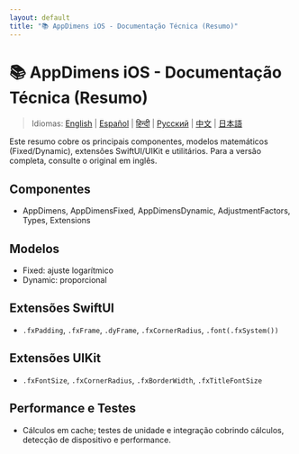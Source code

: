```yaml
---
layout: default
title: "📚 AppDimens iOS - Documentação Técnica (Resumo)"
---
```


# 📚 AppDimens iOS - Documentação Técnica (Resumo)

> Idiomas: [English](../../../iOS/DOCUMENTATION.md) | [Español](../../es/iOS/DOCUMENTATION.md) | [हिन्दी](../../hi/iOS/DOCUMENTATION.md) | [Русский](../../ru/iOS/DOCUMENTATION.md) | [中文](../../zh/iOS/DOCUMENTATION.md) | [日本語](../../ja/iOS/DOCUMENTATION.md)

Este resumo cobre os principais componentes, modelos matemáticos (Fixed/Dynamic), extensões SwiftUI/UIKit e utilitários. Para a versão completa, consulte o original em inglês.

## Componentes
- AppDimens, AppDimensFixed, AppDimensDynamic, AdjustmentFactors, Types, Extensions

## Modelos
- Fixed: ajuste logarítmico
- Dynamic: proporcional

## Extensões SwiftUI
- `.fxPadding`, `.fxFrame`, `.dyFrame`, `.fxCornerRadius`, `.font(.fxSystem())`

## Extensões UIKit
- `.fxFontSize`, `.fxCornerRadius`, `.fxBorderWidth`, `.fxTitleFontSize`

## Performance e Testes
- Cálculos em cache; testes de unidade e integração cobrindo cálculos, detecção de dispositivo e performance.
